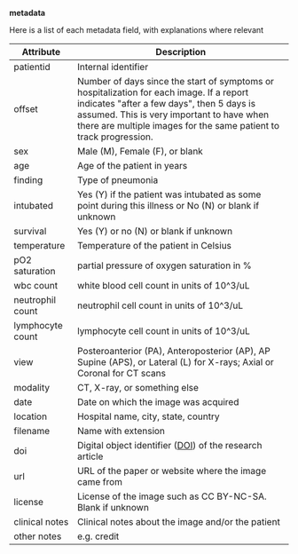 **metadata**

Here is a list of each metadata field, with explanations where relevant

| Attribute | Description |
|------|-----|
| patientid | Internal identifier |
| offset | Number of days since the start of symptoms or hospitalization for each image. If a report indicates "after a few days", then 5 days is assumed. This is very important to have when there are multiple images for the same patient to track progression. |
| sex | Male (M), Female (F), or blank |
| age | Age of the patient in years |
| finding | Type of pneumonia |
| intubated | Yes (Y) if the patient was intubated as some point during this illness or No (N) or blank if unknown |
| survival | Yes (Y) or no (N) or blank if unknown|
| temperature | Temperature of the patient in Celsius|
| pO2 saturation | partial pressure of oxygen saturation in % |
| wbc count | white blood cell count in units of 10^3/uL  |
| neutrophil count | neutrophil cell count in units of 10^3/uL |
| lymphocyte count | lymphocyte cell count in units of 10^3/uL |
| view | Posteroanterior (PA), Anteroposterior (AP), AP Supine (APS), or Lateral (L) for X-rays; Axial or Coronal for CT scans |
| modality | CT, X-ray, or something else |
| date | Date on which the image was acquired |
| location | Hospital name, city, state, country |
| filename | Name with extension |
| doi | Digital object identifier ([DOI](https://en.wikipedia.org/wiki/Digital_object_identifier)) of the research article |
| url | URL of the paper or website where the image came from |
| license | License of the image such as CC BY-NC-SA. Blank if unknown |
| clinical notes | Clinical notes about the image and/or the patient |
| other notes | e.g. credit |
